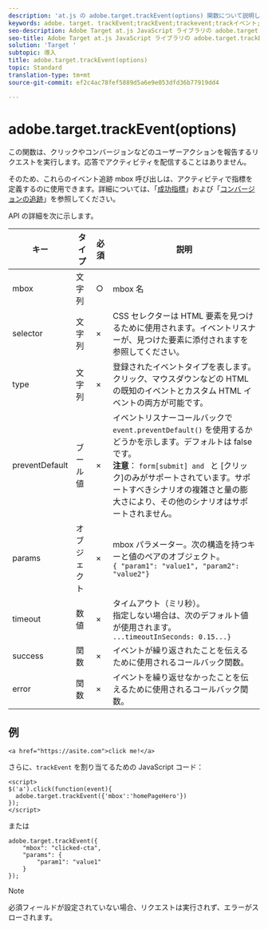 ```yaml
---
description: 'at.js の adobe.target.trackEvent(options) 関数について説明します。 '
keywords: adobe. target. trackEvent;trackEvent;trackevent;trackイベント;at. js;関数、関数;preventDefault;preventdefault;デフォルトの防止
seo-description: Adobe Target at.js JavaScript ライブラリの adobe.target.trackEvent(options) 関数について説明します。
seo-title: Adobe Target at.js JavaScript ライブラリの adobe.target.trackEvent(options) 関数について説明します。
solution: 'Target '
subtopic: 導入
title: adobe.target.trackEvent(options)
topic: Standard
translation-type: tm+mt
source-git-commit: ef2c4ac78fef5889d5a6e9e053dfd36b77919dd4

---
```



# adobe.target.trackEvent(options)

この関数は、クリックやコンバージョンなどのユーザーアクションを報告するリクエストを実行します。応答でアクティビティを配信することはありません。

そのため、これらのイベント追跡 mbox 呼び出しは、アクティビティで指標を定義するのに使用できます。詳細については、「[成功指標](../../c-activities/r-success-metrics/success-metrics.md#reference_D011575C85DA48E989A244593D9B9924)」および「[コンバージョンの追跡](../../c-implementing-target/c-implementing-target-for-client-side-web/how-to-deployatjs/implementing-target-without-a-tag-manager.md#task_E85D2F64FEB84201A594F2288FABF053)」を参照してください。

API の詳細を次に示します。

| キー | タイプ | 必須 | 説明 |
|--- |--- |--- |--- |
| mbox | 文字列 | ○ | mbox 名 |
| selector | 文字列 | × | CSS セレクターは HTML 要素を見つけるために使用されます。イベントリスナーが、見つけた要素に添付されますを参照してください。 |
| type | 文字列 | × | 登録されたイベントタイプを表します。クリック、マウスダウンなどの HTML の既知のイベントとカスタム HTML イベントの両方が可能です。 |
| preventDefault | ブール値 | × | イベントリスナーコールバックで `event.preventDefault()` を使用するかどうかを示します。デフォルトは false です。<br>**注意**： `form[submit] and ` と [クリック]のみがサポートされています。サポートすべきシナリオの複雑さと量の膨大さにより、その他のシナリオはサポートされません。 |
| params | オブジェクト | × | mbox パラメーター。次の構造を持つキーと値のペアのオブジェクト。<br>`{ "param1": "value1", "param2": "value2"}` |
| timeout | 数値 | × | タイムアウト（ミリ秒）。<br>指定しない場合は、次のデフォルト値が使用されます。<br>`...timeoutInSeconds: 0.15...}` |
| success | 関数 | × | イベントが繰り返されたことを伝えるために使用されるコールバック関数。 |
| error | 関数 | × | イベントを繰り返せなかったことを伝えるために使用されるコールバック関数。 |

## 例

```
<a href="https://asite.com">click me!</a> 
```

さらに、`trackEvent` を割り当てるための JavaScript コード：

```
<script> 
$('a').click(function(event){ 
  adobe.target.trackEvent({'mbox':'homePageHero'}) 
}); 
</script> 
```

または

```
adobe.target.trackEvent({ 
    "mbox": "clicked-cta", 
    "params": { 
        "param1": "value1" 
    } 
});
```

>[!NOTE]
>
>必須フィールドが設定されていない場合、リクエストは実行されず、エラーがスローされます。